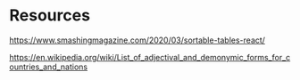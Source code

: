 # Resources

https://www.smashingmagazine.com/2020/03/sortable-tables-react/

https://en.wikipedia.org/wiki/List_of_adjectival_and_demonymic_forms_for_countries_and_nations
